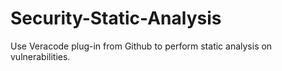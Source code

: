 # Security-Static-Analysis
Use Veracode plug-in from Github to perform static analysis on vulnerabilities.
